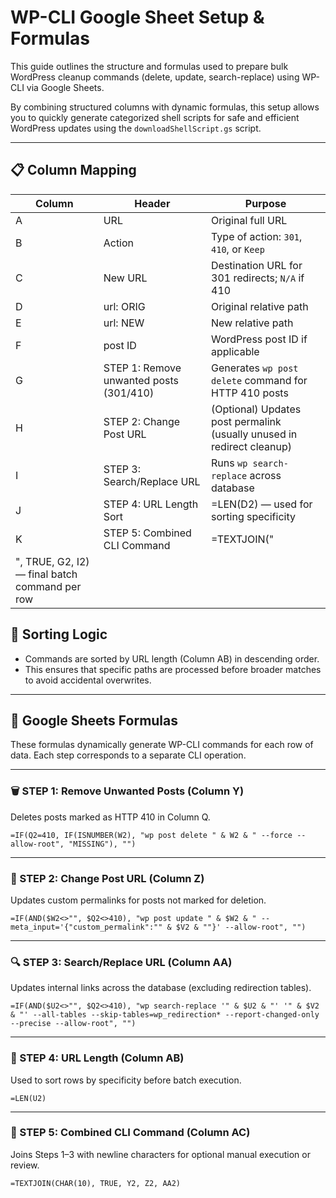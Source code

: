 # WP-CLI Google Sheet Setup & Formulas

This guide outlines the structure and formulas used to prepare bulk WordPress cleanup commands (delete, update, search-replace) using WP-CLI via Google Sheets.

By combining structured columns with dynamic formulas, this setup allows you to quickly generate categorized shell scripts for safe and efficient WordPress updates using the `downloadShellScript.gs` script.

---

## 📋 Column Mapping

| Column | Header                                      | Purpose                                                                 |
|--------|---------------------------------------------|-------------------------------------------------------------------------|
| A      | URL                                         | Original full URL                                                      |
| B      | Action                                      | Type of action: `301`, `410`, or `Keep`                                |
| C      | New URL                                     | Destination URL for 301 redirects; `N/A` if 410                        |
| D      | url: ORIG                                   | Original relative path                                                 |
| E      | url: NEW                                    | New relative path                                                      |
| F      | post ID                                     | WordPress post ID if applicable                                        |
| G      | STEP 1: Remove unwanted posts (301/410)     | Generates `wp post delete` command for HTTP 410 posts                 |
| H      | STEP 2: Change Post URL                     | (Optional) Updates post permalink (usually unused in redirect cleanup) |
| I      | STEP 3: Search/Replace URL                  | Runs `wp search-replace` across database                               |
| J      | STEP 4: URL Length Sort                     | =LEN(D2) — used for sorting specificity                                |
| K      | STEP 5: Combined CLI Command                | =TEXTJOIN("
", TRUE, G2, I2) — final batch command per row           |

## 🔢 Sorting Logic

- Commands are sorted by URL length (Column AB) in descending order.
- This ensures that specific paths are processed before broader matches to avoid accidental overwrites.

---

## 🧮 Google Sheets Formulas

These formulas dynamically generate WP-CLI commands for each row of data. Each step corresponds to a separate CLI operation.

---

### 🗑 STEP 1: Remove Unwanted Posts (Column Y)
Deletes posts marked as HTTP 410 in Column Q.

```excel
=IF(Q2=410, IF(ISNUMBER(W2), "wp post delete " & W2 & " --force --allow-root", "MISSING"), "")
```

---

### 🔄 STEP 2: Change Post URL (Column Z)
Updates custom permalinks for posts not marked for deletion.

```excel
=IF(AND($W2<>"", $Q2<>410), "wp post update " & $W2 & " --meta_input='{"custom_permalink":"" & $V2 & ""}' --allow-root", "")
```

---

### 🔍 STEP 3: Search/Replace URL (Column AA)
Updates internal links across the database (excluding redirection tables).

```excel
=IF(AND($U2<>"", $Q2<>410), "wp search-replace '" & $U2 & "' '" & $V2 & "' --all-tables --skip-tables=wp_redirection* --report-changed-only --precise --allow-root", "")
```

---

### 📏 STEP 4: URL Length (Column AB)
Used to sort rows by specificity before batch execution.

```excel
=LEN(U2)
```

---

### 🧩 STEP 5: Combined CLI Command (Column AC)
Joins Steps 1–3 with newline characters for optional manual execution or review.

```excel
=TEXTJOIN(CHAR(10), TRUE, Y2, Z2, AA2)
```

